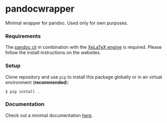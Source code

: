 # pandocwrapper

Minimal wrapper for pandoc. Used only for own purposes.

### Requirements

The [pandoc cli](https://pandoc.org/installing.html) in combination with the [XeLaTeX engine](http://www.texts.io/support/0001/) is required. Please follow the install instructions on the websites.

### Setup

Clone repository and use `pip` to install this package globally or in an virtual environment (**recommended**):

 `$ pip install .`

### Documentation

Check out a minimal documentation [here](https://jakobfp.github.io/pandocwrapper/).
